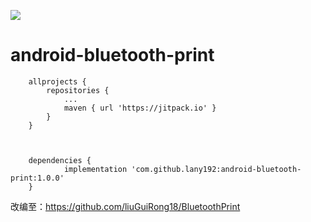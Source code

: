 [![](https://jitpack.io/v/lany192/android-bluetooth-print.svg)](https://jitpack.io/#lany192/android-bluetooth-print)
# android-bluetooth-print

    	allprojects {
    		repositories {
    			...
    			maven { url 'https://jitpack.io' }
    		}
    	}
    	

    	
        dependencies {
                implementation 'com.github.lany192:android-bluetooth-print:1.0.0'
        }

改编至：https://github.com/liuGuiRong18/BluetoothPrint
